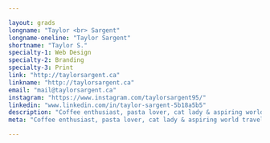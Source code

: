 ```yaml
---

layout: grads
longname: "Taylor <br> Sargent"
longname-oneline: "Taylor Sargent"
shortname: "Taylor S."
specialty-1: Web Design
specialty-2: Branding
specialty-3: Print
link: "http://taylorsargent.ca"
linkname: "http://taylorsargent.ca"
email: "mail@taylorsargent.ca"
instagram: "https://www.instagram.com/taylorsargent95/"
linkedin: "www.linkedin.com/in/taylor-sargent-5b18a5b5"
description: "Coffee enthusiast, pasta lover, cat lady & aspiring world traveler."
meta: "Coffee enthusiast, pasta lover, cat lady & aspiring world traveler."

---
```

